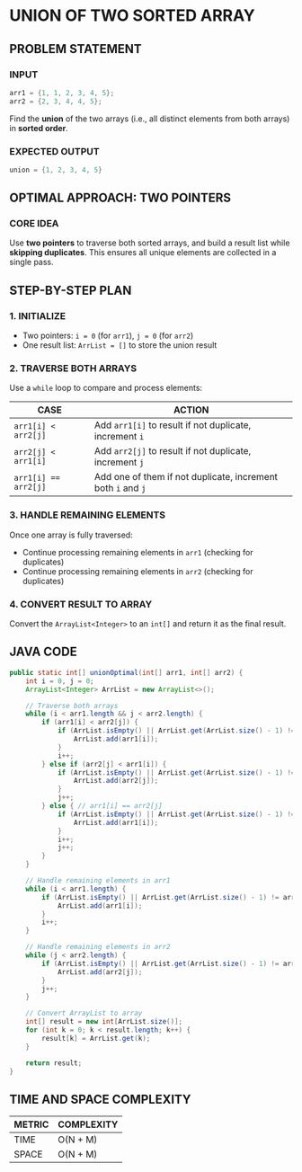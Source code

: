 # UNION OF TWO SORTED ARRAY

## PROBLEM STATEMENT

### INPUT

```java
arr1 = {1, 1, 2, 3, 4, 5};
arr2 = {2, 3, 4, 4, 5};
```

Find the **union** of the two arrays (i.e., all distinct elements from both arrays) in **sorted order**.

### EXPECTED OUTPUT

```java
union = {1, 2, 3, 4, 5}
```

## OPTIMAL APPROACH: TWO POINTERS

### CORE IDEA

Use **two pointers** to traverse both sorted arrays, and build a result list while **skipping duplicates**. This ensures all unique elements are collected in a single pass.

## STEP-BY-STEP PLAN

### 1. INITIALIZE

- Two pointers: `i = 0` (for `arr1`), `j = 0` (for `arr2`)
- One result list: `ArrList = []` to store the union result

### 2. TRAVERSE BOTH ARRAYS

Use a `while` loop to compare and process elements:

| CASE                 | ACTION                                                       |
| -------------------- | ------------------------------------------------------------ |
| `arr1[i] < arr2[j]`  | Add `arr1[i]` to result if not duplicate, increment `i`      |
| `arr2[j] < arr1[i]`  | Add `arr2[j]` to result if not duplicate, increment `j`      |
| `arr1[i] == arr2[j]` | Add one of them if not duplicate, increment both `i` and `j` |

### 3. HANDLE REMAINING ELEMENTS

Once one array is fully traversed:

- Continue processing remaining elements in `arr1` (checking for duplicates)
- Continue processing remaining elements in `arr2` (checking for duplicates)

### 4. CONVERT RESULT TO ARRAY

Convert the `ArrayList<Integer>` to an `int[]` and return it as the final result.

## JAVA CODE

```java
public static int[] unionOptimal(int[] arr1, int[] arr2) {
    int i = 0, j = 0;
    ArrayList<Integer> ArrList = new ArrayList<>();

    // Traverse both arrays
    while (i < arr1.length && j < arr2.length) {
        if (arr1[i] < arr2[j]) {
            if (ArrList.isEmpty() || ArrList.get(ArrList.size() - 1) != arr1[i]) {
                ArrList.add(arr1[i]);
            }
            i++;
        } else if (arr2[j] < arr1[i]) {
            if (ArrList.isEmpty() || ArrList.get(ArrList.size() - 1) != arr2[j]) {
                ArrList.add(arr2[j]);
            }
            j++;
        } else { // arr1[i] == arr2[j]
            if (ArrList.isEmpty() || ArrList.get(ArrList.size() - 1) != arr1[i]) {
                ArrList.add(arr1[i]);
            }
            i++;
            j++;
        }
    }

    // Handle remaining elements in arr1
    while (i < arr1.length) {
        if (ArrList.isEmpty() || ArrList.get(ArrList.size() - 1) != arr1[i]) {
            ArrList.add(arr1[i]);
        }
        i++;
    }

    // Handle remaining elements in arr2
    while (j < arr2.length) {
        if (ArrList.isEmpty() || ArrList.get(ArrList.size() - 1) != arr2[j]) {
            ArrList.add(arr2[j]);
        }
        j++;
    }

    // Convert ArrayList to array
    int[] result = new int[ArrList.size()];
    for (int k = 0; k < result.length; k++) {
        result[k] = ArrList.get(k);
    }

    return result;
}
```

## TIME AND SPACE COMPLEXITY

| METRIC | COMPLEXITY |
| ------ | ---------- |
| TIME   | O(N + M)   |
| SPACE  | O(N + M)   |
